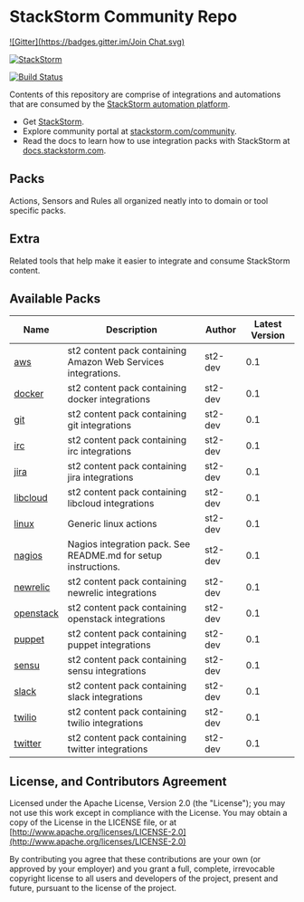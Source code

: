 # StackStorm Community Repo

[![Gitter](https://badges.gitter.im/Join Chat.svg)](https://gitter.im/StackStorm/st2contrib?utm_source=badge&utm_medium=badge&utm_campaign=pr-badge&utm_content=badge)

[![StackStorm](https://github.com/stackstorm/st2/raw/master/stackstorm_logo.png)](http://www.stackstorm.com)

[![Build Status](https://travis-ci.org/StackStorm/st2contrib.svg?branch=master)](https://travis-ci.org/StackStorm/st2contrib)

Contents of this repository are comprise of integrations and automations that
are consumed by the [StackStorm automation platform](http://www.stackstorm.com/product/).

* Get [StackStorm](http://www.stackstorm.com/start-now/).
* Explore community portal at [stackstorm.com/community](http://www.stackstorm.com/community).
* Read the docs to learn how to use integration packs with StackStorm at
  [docs.stackstorm.com](http://docs.stackstorm.com/packs.html).

## Packs

Actions, Sensors and Rules all organized neatly into to domain or tool specific
packs.

## Extra

Related tools that help make it easier to integrate and consume StackStorm content.

## Available Packs

Name | Description | Author | Latest Version
---- | ----------- | ------ | -------------- 
| [aws](https://github.com/StackStorm/st2contrib/tree/master/packs/aws) | st2 content pack containing Amazon Web Services integrations. | st2-dev | 0.1
| [docker](https://github.com/StackStorm/st2contrib/tree/master/packs/docker) | st2 content pack containing docker integrations | st2-dev | 0.1
| [git](https://github.com/StackStorm/st2contrib/tree/master/packs/git) | st2 content pack containing git integrations | st2-dev | 0.1
| [irc](https://github.com/StackStorm/st2contrib/tree/master/packs/irc) | st2 content pack containing irc integrations | st2-dev | 0.1
| [jira](https://github.com/StackStorm/st2contrib/tree/master/packs/jira) | st2 content pack containing jira integrations | st2-dev | 0.1
| [libcloud](https://github.com/StackStorm/st2contrib/tree/master/packs/libcloud) | st2 content pack containing libcloud integrations | st2-dev | 0.1
| [linux](https://github.com/StackStorm/st2contrib/tree/master/packs/linux) | Generic linux actions | st2-dev | 0.1
| [nagios](https://github.com/StackStorm/st2contrib/tree/master/packs/nagios) | Nagios integration pack. See README.md for setup instructions. | st2-dev | 0.1
| [newrelic](https://github.com/StackStorm/st2contrib/tree/master/packs/newrelic) | st2 content pack containing newrelic integrations | st2-dev | 0.1
| [openstack](https://github.com/StackStorm/st2contrib/tree/master/packs/openstack) | st2 content pack containing openstack integrations | st2-dev | 0.1
| [puppet](https://github.com/StackStorm/st2contrib/tree/master/packs/puppet) | st2 content pack containing puppet integrations | st2-dev | 0.1
| [sensu](https://github.com/StackStorm/st2contrib/tree/master/packs/sensu) | st2 content pack containing sensu integrations | st2-dev | 0.1
| [slack](https://github.com/StackStorm/st2contrib/tree/master/packs/slack) | st2 content pack containing slack integrations | st2-dev | 0.1
| [twilio](https://github.com/StackStorm/st2contrib/tree/master/packs/twilio) | st2 content pack containing twilio integrations | st2-dev | 0.1
| [twitter](https://github.com/StackStorm/st2contrib/tree/master/packs/twitter) | st2 content pack containing twitter integrations | st2-dev | 0.1

## License, and Contributors Agreement

Licensed under the Apache License, Version 2.0 (the "License"); you may not use this
work except in compliance with the License. You may obtain a copy of the License in
the LICENSE file, or at
[http://www.apache.org/licenses/LICENSE-2.0](http://www.apache.org/licenses/LICENSE-2.0)

By contributing you agree that these contributions are your own (or approved by
your employer) and you grant a full, complete, irrevocable copyright license to
all users and developers of the project, present and future, pursuant to the
license of the project.
